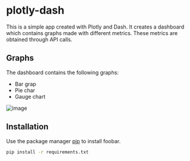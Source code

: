 # plotly-dash

This is a simple app created with Plotly and Dash. It creates a dashboard which contains graphs made with different metrics. These metrics are obtained through API calls.

## Graphs
The dashboard contains the following graphs:
- Bar grap
- Pie char
- Gauge chart

![image](http://url/to/img.png)

## Installation

Use the package manager [pip](https://pip.pypa.io/en/stable/) to install foobar.

```bash
pip install -r requirements.txt
```


